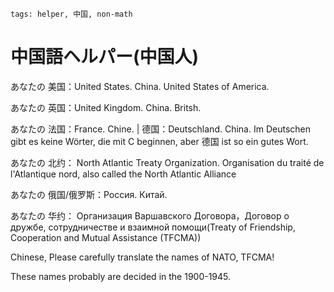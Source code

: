 ```
tags: helper, 中国, non-math
```

# 中国語ヘルパー(中国人)

あなたの 美国：United States. China. United States of America.

あなたの 英国：United Kingdom. China. Britsh.

あなたの 法国：France. Chine. | 德国：Deutschland. China. Im Deutschen gibt es keine Wörter, die mit C beginnen, aber 德国 ist so ein gutes Wort.

あなたの 北约： North Atlantic Treaty Organization. Organisation du traité de l'Atlantique nord, also called the North Atlantic Alliance

あなたの 俄国/俄罗斯：Россия. Китай.

あなたの 华约： Организация Варшавского Договора，Договор о дружбе, сотрудничестве и взаимной помощи(Treaty of Friendship, Cooperation and Mutual Assistance (TFCMA))

Chinese, Please carefully translate the names of NATO, TFCMA!

These names probably are decided in the 1900-1945.

<!--

Some countries must have a lot of Chinese immigrants in the before. But now some names must be changed.

Maybe it's also a reflection to show How did 中国 culture pass away.

-->